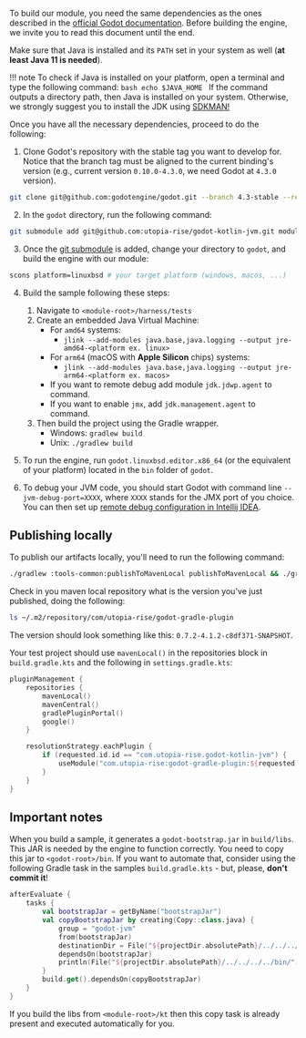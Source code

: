 To build our module, you need the same dependencies as the ones described in the
[official Godot documentation](https://docs.godotengine.org/en/stable/development/compiling/index.html).
Before building the engine, we invite you to read this document until the end.

Make sure that Java is installed and its `PATH` set in your system as well (**at least Java 11 is needed**).

!!! note
    To check if Java is installed on your platform, open a terminal and type the following command:
    ```bash
    echo $JAVA_HOME
    ```
    If the command outputs a directory path, then Java is installed on your system. Otherwise, we strongly suggest you
    to install the JDK using [SDKMAN!](https://sdkman.io/)

Once you have all the necessary dependencies, proceed to do the following:

1. Clone Godot's repository with the stable tag you want to develop for. Notice that the branch tag must be
aligned to the current binding's version (e.g., current version `0.10.0-4.3.0`, we need Godot at `4.3.0` version).

```bash
git clone git@github.com:godotengine/godot.git --branch 4.3-stable --recursive
```

2. In the `godot` directory, run the following command:
```bash
git submodule add git@github.com:utopia-rise/godot-kotlin-jvm.git modules/kotlin_jvm
```

3. Once the [git submodule](https://git-scm.com/book/en/v2/Git-Tools-Submodules) is added, change your directory to `godot`, and build the engine with our module:
```bash
scons platform=linuxbsd # your target platform (windows, macos, ...)
```

4. Build the sample following these steps:
    1. Navigate to `<module-root>/harness/tests`
    2. Create an embedded Java Virtual Machine:
        - For `amd64` systems:
          - `jlink --add-modules java.base,java.logging --output jre-amd64-<platform ex. linux>`
        - For `arm64` (macOS with **Apple Silicon** chips) systems:
          - `jlink --add-modules java.base,java.logging --output jre-arm64-<platform ex. macos>`
        - If you want to remote debug add module `jdk.jdwp.agent` to command.
        - If you want to enable `jmx`, add `jdk.management.agent` to command.
    3. Then build the project using the Gradle wrapper.
        - Windows: `gradlew build`
        - Unix: `./gradlew build`

5. To run the engine, run `godot.linuxbsd.editor.x86_64` (or the equivalent of your platform) located in the `bin` folder of `godot`.

6. To debug your JVM code, you should start Godot with command line `--jvm-debug-port=XXXX`, where `XXXX`
stands for the JMX port of you choice.
You can then set up [remote debug configuration in Intellij IDEA](https://www.jetbrains.com/help/idea/tutorial-remote-debug.html).


## Publishing locally

To publish our artifacts locally, you'll need to run the following command:
```bash
./gradlew :tools-common:publishToMavenLocal publishToMavenLocal && ./gradlew publishToMavenLocal -Prelease=true
```

Check in you maven local repository what is the version you've just published, doing the following:

```bash
ls ~/.m2/repository/com/utopia-rise/godot-gradle-plugin
```

The version should look something like this: `0.7.2-4.1.2-c8df371-SNAPSHOT`.

Your test project should use `mavenLocal()` in the repositories block in `build.gradle.kts` and the following in `settings.gradle.kts`:

```kotlin
pluginManagement {
    repositories {
        mavenLocal()
        mavenCentral()
        gradlePluginPortal()
        google()
    }

    resolutionStrategy.eachPlugin {
        if (requested.id.id == "com.utopia-rise.godot-kotlin-jvm") {
            useModule("com.utopia-rise:godot-gradle-plugin:${requested.version}")
        }
    }
}
```

## Important notes

When you build a sample, it generates a `godot-bootstrap.jar` in `build/libs`.
This JAR is needed by the engine to function correctly. You need to copy this jar to `<godot-root>/bin`.
If you want to automate that, consider using the following Gradle task in the samples `build.gradle.kts` - but, please,
**don't commit it**!

```kt
afterEvaluate {
    tasks {
        val bootstrapJar = getByName("bootstrapJar")
        val copyBootstrapJar by creating(Copy::class.java) {
            group = "godot-jvm"
            from(bootstrapJar)
            destinationDir = File("${projectDir.absolutePath}/../../../../bin/")
            dependsOn(bootstrapJar)
            println(File("${projectDir.absolutePath}/../../../../bin/").absolutePath)
        }
        build.get().dependsOn(copyBootstrapJar)
    }
}
```

If you build the libs from `<module-root>/kt` then this copy task is already present and executed automatically for you.
